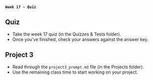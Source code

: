 **`Week 17 - Quiz `**

## Quiz
- Take the week 17 quiz (in the Quizzes & Tests folder).
- Once you've finished, check your answers against the answer key.


## Project 3
- Read through the `project3_prompt.md` file (in the Projects folder).
- Use the remaining class time to start working on your project.

